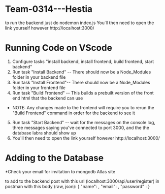 # Team-0314---Hestia
to run the backend just do nodemon index.js
You'll then need to open the link yourself however http://localhost:3000/

# Running Code on VScode 
1. Configure tasks "install backend, install frontend, build frontend, start backend"
2. Run task "Install Backend" -- There should now be a Node_Modules folder in your backend file
3. Run task "Install Frontend"-- There should now be a Node_Modules folder in your frontend file
4. Run task "Build Frontend" -- This builds a prebuilt version of the front end html that the backend can use
* NOTE: Any changes made to the frontend will require you to rerun the "Build Frontend" command in order for the backend to see it
5. Run task "Start Backend" -- wait for the messages on the console log, three messages saying you've connected to port 3000, and the the database labra should show up
6. You'll then need to open the link yourself however http://localhost:3000/

# Adding to the Database
*Check your email for invitation to mongodb Atlas site

to add to the backend post with this url (localhost:3000/api/user/register)  in postman with this body (raw, json):
{
	"name": <whatever name you want>,
	"email": <whatever email you want>,
	"password" : <the password>
}
